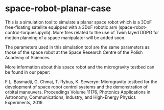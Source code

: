 # space-robot-planar-case
This is a simulation tool to simulate a planar space robot which is a 3DoF free-floating satellite equipped with a 3DoF robotic arm (space-robot-control-torques.ipynb). More files related to the use of Twim layed DDPG for motion planning of a space manipulator will be added soon.

The parameters used in this simulation tool are the same parameters as those of the space robot at the Space Research Centre of the Polish Academy of Sciences.

More information about this space robot and the microgravity testbed can be found in our paper: 

F.L. Basmadji, G. Chmaj, T. Rybus, K. Seweryn: Microgravity testbed for the development of space robot control systems and the demonstration of orbital maneuvers. Proceedings Volume 11176, Photonics Applications in Astronomy, Communications, Industry, and High-Energy Physics Experiments, 2019.
